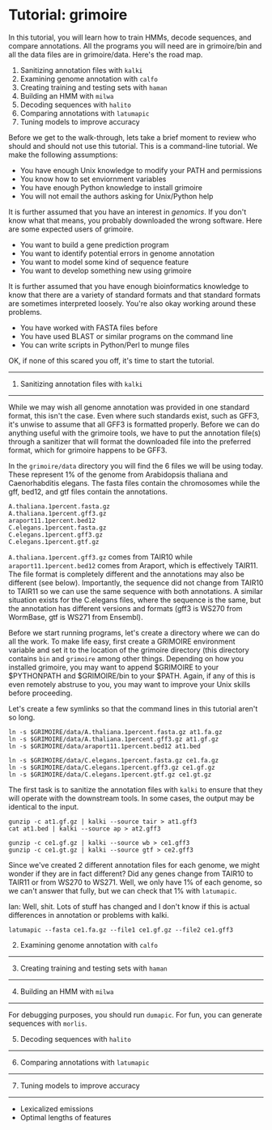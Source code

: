 Tutorial: grimoire
==================

In this tutorial, you will learn how to train HMMs, decode sequences,
and compare annotations. All the programs you will need are in
grimoire/bin and all the data files are in grimoire/data. Here's the
road map.

1. Sanitizing annotation files with `kalki`
2. Examining genome annotation with `calfo`
3. Creating training and testing sets with `haman`
4. Building an HMM with `milwa`
5. Decoding sequences with `halito`
6. Comparing annotations with `latumapic`
7. Tuning models to improve accuracy

Before we get to the walk-through, lets take a brief moment to review
who should and should not use this tutorial. This is a command-line
tutorial. We make the following assumptions:

+ You have enough Unix knowledge to modify your PATH and permissions
+ You know how to set enviornment variables
+ You have enough Python knowledge to install grimoire
+ You will not email the authors asking for Unix/Python help

It is further assumed that you have an interest in _genomics_. If you
don't know what that means, you probably downloaded the wrong software.
Here are some expected users of grimoire.

+ You want to build a gene prediction program 
+ You want to identify potential errors in genome annotation
+ You want to model some kind of sequence feature
+ You want to develop something new using grimoire

It is further assumed that you have enough bioinformatics knowledge to
know that there are a variety of standard formats and that standard
formats are sometimes interpreted loosely. You're also okay working
around these problems.

+ You have worked with FASTA files before
+ You have used BLAST or similar programs on the command line
+ You can write scripts in Python/Perl to munge files

OK, if none of this scared you off, it's time to start the tutorial.

---

1. Sanitizing annotation files with `kalki`
-------------------------------------------

While we may wish all genome annotation was provided in one standard
format, this isn't the case. Even where such standards exist, such as
GFF3, it's unwise to assume that all GFF3 is formatted properly. Before
we can do anything useful with the grimoire tools, we have to put the
annotation file(s) through a sanitizer that will format the downloaded
file into the preferred format, which for grimoire happens to be GFF3.

In the `grimoire/data` directory you will find the 6 files we will be
using today. These represent 1% of the genome from Arabidopsis thaliana
and Caenorhabditis elegans. The fasta files contain the chromosomes
while the gff, bed12, and gtf files contain the annotations.

	A.thaliana.1percent.fasta.gz
	A.thaliana.1percent.gff3.gz
	araport11.1percent.bed12
	C.elegans.1percent.fasta.gz
	C.elegans.1percent.gff3.gz
	C.elegans.1percent.gtf.gz

`A.thaliana.1percent.gff3.gz` comes from TAIR10 while
`araport11.1percent.bed12` comes from Araport, which is effectively
TAIR11. The file format is completely different and the annotations may
also be different (see below). Importantly, the sequence did not change
from TAIR10 to TAIR11 so we can use the same sequence with both
annotations. A similar situation exists for the C.elegans files, where
the sequence is the same, but the annotation has different versions and
formats (gff3 is WS270 from WormBase, gtf is WS271 from Ensembl).

Before we start running programs, let's create a directory where we can
do all the work. To make life easy, first create a GRIMOIRE environment
variable and set it to the location of the grimoire directory (this
directory contains `bin` and `grimoire` among other things. Depending on
how you installed grimoire, you may want to append $GRIMOIRE to your
$PYTHONPATH and $GRIMOIRE/bin to your $PATH. Again, if any of this is
even remotely abstruse to you, you may want to improve your Unix skills
before proceeding.

Let's create a few symlinks so that the command lines in this tutorial
aren't so long.

	ln -s $GRIMOIRE/data/A.thaliana.1percent.fasta.gz at1.fa.gz
	ln -s $GRIMOIRE/data/A.thaliana.1percent.gff3.gz at1.gf.gz
	ln -s $GRIMOIRE/data/araport11.1percent.bed12 at1.bed

	ln -s $GRIMOIRE/data/C.elegans.1percent.fasta.gz ce1.fa.gz
	ln -s $GRIMOIRE/data/C.elegans.1percent.gff3.gz ce1.gf.gz
	ln -s $GRIMOIRE/data/C.elegans.1percent.gtf.gz ce1.gt.gz
	
The first task is to sanitize the annotation files with `kalki` to
ensure that they will operate with the downstream tools. In some cases,
the output may be identical to the input.

	gunzip -c at1.gf.gz | kalki --source tair > at1.gff3
	cat at1.bed | kalki --source ap > at2.gff3
	
	gunzip -c ce1.gf.gz | kalki --source wb > ce1.gff3
	gunzip -c ce1.gt.gz | kalki --source gtf > ce2.gff3

Since we've created 2 different annotation files for each genome, we
might wonder if they are in fact different? Did any genes change from
TAIR10 to TAIR11 or from WS270 to WS271. Well, we only have 1% of each
genome, so we can't answer that fully, but we can check that 1% with
`latumapic`.


Ian: Well, shit. Lots of stuff has changed and I don't know if this is
actual differences in annotation or problems with kalki.



	latumapic --fasta ce1.fa.gz --file1 ce1.gf.gz --file2 ce1.gff3



2. Examining genome annotation with `calfo`
-------------------------------------------



3. Creating training and testing sets with `haman`
--------------------------------------------------

4. Building an HMM with `milwa`
-------------------------------

For debugging purposes, you should run `dumapic`.
For fun, you can generate sequences with `morlis`.

5. Decoding sequences with `halito`
-----------------------------------

6. Comparing annotations with `latumapic`
-----------------------------------------

7. Tuning models to improve accuracy
--------------------------------

+ Lexicalized emissions
+ Optimal lengths of features


